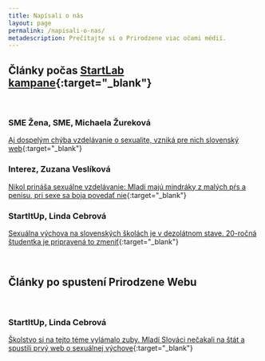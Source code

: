 ```yaml
---
title: Napísali o nás
layout: page
permalink: /napisali-o-nas/
metadescription: Prečítajte si o Prirodzene viac očami médií.
---
```

## **Články počas [StartLab kampane](https://www.startlab.sk/projekty/1748-sexualne-vzdelavanie-prirodzene-webova-stranka-/)**{:target="_blank"}

<br>

### **SME Žena, SME, Michaela Žureková**

[Aj dospelým chýba vzdelávanie o sexualite, vzniká pre nich slovenský web](https://zena.sme.sk/c/22554598/aj-dospelym-chyba-vzdelanie-o-sexualite-vznika-pre-nich-slovensky-web.html){:target="_blank"}  

### **Interez, Zuzana Veslíková**

[Nikol prináša sexuálne vzdelávanie: Mladí majú mindráky z malých pŕs a penisu, pri sexe sa boja povedať nie](https://www.interez.sk/nikol-prinasa-sexualne-vzdelavanie-mladi-maju-mindraky-z-malych-prs-a-penisu-pri-sexe-sa-boja-povedat-nie/){:target="_blank"}  

### **StartItUp, Linda Cebrová**

[Sexuálna výchova na slovenských školách je v dezolátnom stave. 20-ročná študentka je pripravená to zmeniť](https://www.startitup.sk/sexualna-vychova-na-slovenskych-skolach-je-v-dezolatnom-stave-20-rocna-studentka-je-pripravena-to-zmenit/){:target="_blank"}  

<br>

## Články po spustení Prirodzene Webu

<br>

### **StartItUp, Linda Cebrová**

[Školstvo si na tejto téme vylámalo zuby. Mladí Slováci nečakali na štát a spustili prvý web o sexuálnej výchove](https://www.startitup.sk/skolstvo-si-na-tejto-teme-vylamalo-zuby-mladi-slovaci-necakali-na-stat-a-spustili-prvy-web-o-sexualnej-vychove/){:target="_blank"}